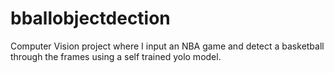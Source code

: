 # bballobjectdection
Computer Vision project where I input an NBA game and detect a basketball through the frames using a self trained yolo model.
